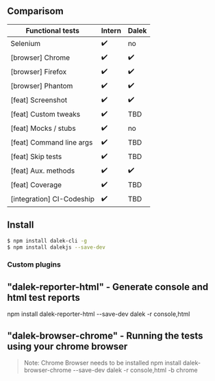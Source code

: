 ## Comparisom

| Functional tests          | Intern              | Dalek
----------------------------|---------------------|-----------
| Selenium                  | :heavy_check_mark:  | no
| [browser] Chrome          | :heavy_check_mark:  | :heavy_check_mark:
| [browser] Firefox         | :heavy_check_mark:  | :heavy_check_mark:
| [browser] Phantom         | :heavy_check_mark:  | :heavy_check_mark:
| [feat] Screenshot         | :heavy_check_mark:  | :heavy_check_mark:
| [feat] Custom tweaks      | :heavy_check_mark:  | TBD
| [feat] Mocks / stubs      | :heavy_check_mark:  | no
| [feat] Command line args  | :heavy_check_mark:  | TBD
| [feat] Skip tests         | :heavy_check_mark:  | TBD
| [feat] Aux. methods       | :heavy_check_mark:  | :heavy_check_mark:
| [feat] Coverage           | :heavy_check_mark:  | TBD
| [integration] CI-Codeship | :heavy_check_mark:  | TBD

## Install
```sh
$ npm install dalek-cli -g
$ npm install dalekjs --save-dev
```

### Custom plugins
## "dalek-reporter-html" - Generate console and html test reports
npm install dalek-reporter-html --save-dev
dalek <test-file-name> -r console,html


## "dalek-browser-chrome" - Running the tests using your chrome browser
> Note: Chrome Browser needs to be installed
npm install dalek-browser-chrome --save-dev
dalek <test-file-name> -r console,html -b chrome
